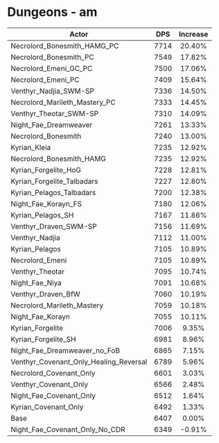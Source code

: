 # Dungeons - am
| Actor | DPS | Increase |
|---|:---:|:---:|
|Necrolord_Bonesmith_HAMG_PC|7714|20.40%|
|Necrolord_Bonesmith_PC|7549|17.82%|
|Necrolord_Emeni_GC_PC|7500|17.06%|
|Necrolord_Emeni_PC|7409|15.64%|
|Venthyr_Nadjia_SWM-SP|7336|14.50%|
|Necrolord_Marileth_Mastery_PC|7333|14.45%|
|Venthyr_Theotar_SWM-SP|7310|14.09%|
|Night_Fae_Dreamweaver|7261|13.33%|
|Necrolord_Bonesmith|7240|13.00%|
|Kyrian_Kleia|7235|12.92%|
|Necrolord_Bonesmith_HAMG|7235|12.92%|
|Kyrian_Forgelite_HoG|7228|12.81%|
|Kyrian_Forgelite_Talbadars|7227|12.80%|
|Kyrian_Pelagos_Talbadars|7200|12.38%|
|Night_Fae_Korayn_FS|7180|12.06%|
|Kyrian_Pelagos_SH|7167|11.86%|
|Venthyr_Draven_SWM-SP|7156|11.69%|
|Venthyr_Nadjia|7112|11.00%|
|Kyrian_Pelagos|7105|10.89%|
|Necrolord_Emeni|7105|10.89%|
|Venthyr_Theotar|7095|10.74%|
|Night_Fae_Niya|7091|10.68%|
|Venthyr_Draven_BfW|7060|10.19%|
|Necrolord_Marileth_Mastery|7059|10.18%|
|Night_Fae_Korayn|7055|10.11%|
|Kyrian_Forgelite|7006|9.35%|
|Kyrian_Forgelite_SH|6981|8.96%|
|Night_Fae_Dreamweaver_no_FoB|6865|7.15%|
|Venthyr_Covenant_Only_Healing_Reversal|6789|5.96%|
|Necrolord_Covenant_Only|6601|3.03%|
|Venthyr_Covenant_Only|6566|2.48%|
|Night_Fae_Covenant_Only|6512|1.64%|
|Kyrian_Covenant_Only|6492|1.33%|
|Base|6407|0.00%|
|Night_Fae_Covenant_Only_No_CDR|6349|-0.91%|
